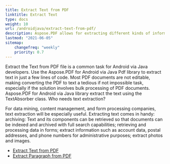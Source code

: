 ```yaml
---
title: Extract Text from PDF 
linktitle: Extract Text 
type: docs
weight: 10
url: /androidjava/extract-text-from-pdf/
description: Aspose.PDF allows for extracting different kinds of information. This section contains articles on text extraction from PDF documents using Aspose.PDF for Android via Java.
lastmod: "2021-06-05"
sitemap:
    changefreq: "weekly"
    priority: 0.7
---
```


Extract the Text from PDF file is a common task for Android via Java developers. Use the Aspose.PDF for Android via Java Pdf library to extract text in just a few lines of code. Most PDF documents are not editable, making converting the PDF to text a tedious if not impossible task, especially if the solution involves bulk processing of PDF documents.
Aspose.PDF for Android via Java library extract the text using the TextAbsorber class.
Who needs text extraction?

For data mining, content management, and form processing companies, text extraction will be especially useful. Extracting text comes in handy: archiving: Text and its components can be retrieved so that documents can be indexed and archived with full search capabilities; retrieving and processing data in forms; extract information such as account data, postal addresses, and phone numbers for administrative purposes; extract photos and images.

- [Extract Text from PDF](/pdf/androidjava/extract-text-from-all-pdf/)
- [Extract Paragraph from PDF](/pdf/androidjava/extract-paragraph-from-pdf/)
